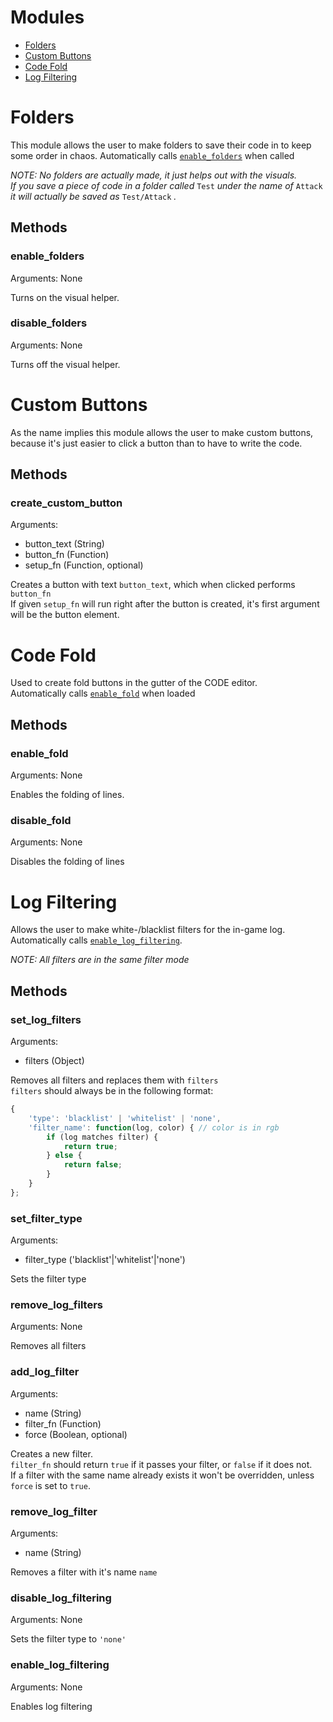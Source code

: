 # Modules
* [Folders](#folders)
* [Custom Buttons](#custom-buttons)
* [Code Fold](#code-fold)
* [Log Filtering](#log-filtering)

# Folders
This module allows the user to make folders to save their code in to keep some order in chaos.
Automatically calls [`enable_folders`](#enable_folders) when called

_NOTE: No folders are actually made, it just helps out with the visuals._  
_If you save a piece of code in a folder called_ `Test` _under the name of_ `Attack` _it will actually be saved as_ `Test/Attack` _._

## Methods

### enable_folders
Arguments: None

Turns on the visual helper.

### disable_folders
Arguments: None

Turns off the visual helper.

# Custom Buttons
As the name implies this module allows the user to make custom buttons, because it's just easier to click a button than to have to write the code.

## Methods

### create_custom_button
Arguments:
* button_text (String)
* button_fn (Function)
* setup_fn (Function, optional)

Creates a button with text `button_text`, which when clicked performs `button_fn`  
If given `setup_fn` will run right after the button is created, it's first argument will be the button element.

# Code Fold
Used to create fold buttons in the gutter of the CODE editor.  
Automatically calls [`enable_fold`](#enable_fold) when loaded

## Methods

### enable_fold
Arguments: None

Enables the folding of lines.

### disable_fold
Arguments: None

Disables the folding of lines

# Log Filtering
Allows the user to make white-/blacklist filters for the in-game log.
Automatically calls [`enable_log_filtering`](#enable_log_filtering).

_NOTE: All filters are in the same filter mode_

## Methods
### set_log_filters
Arguments:
* filters (Object)

Removes all filters and replaces them with `filters`  
`filters` should always be in the following format:
```js
{
	'type': 'blacklist' | 'whitelist' | 'none',
	'filter_name': function(log, color) { // color is in rgb
		if (log matches filter) {
			return true;
		} else {
			return false;
		}
	}
};
```

### set_filter_type
Arguments:
* filter_type ('blacklist'|'whitelist'|'none')

Sets the filter type

### remove_log_filters
Arguments: None

Removes all filters

### add_log_filter
Arguments:
* name (String)
* filter_fn (Function)
* force (Boolean, optional)

Creates a new filter.  
`filter_fn` should return `true` if it passes your filter, or `false` if it does not.  
If a filter with the same name already exists it won't be overridden, unless `force` is set to `true`.

### remove_log_filter
Arguments:
* name (String)

Removes a filter with it's name `name`

### disable_log_filtering
Arguments: None

Sets the filter type to `'none'`

### enable_log_filtering
Arguments: None

Enables log filtering
